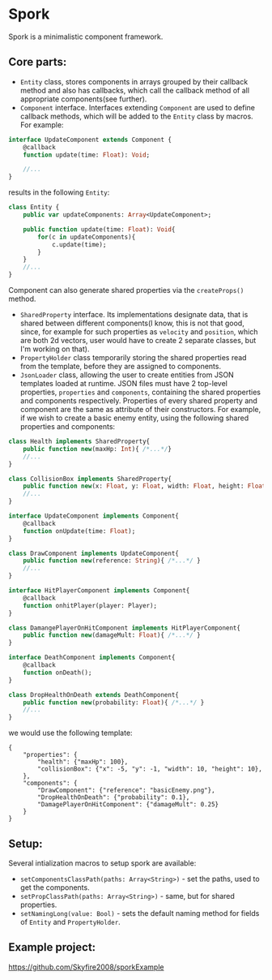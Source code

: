 # Spork
Spork is a minimalistic component framework.

## Core parts:
* `Entity` class, stores components in arrays grouped by their callback method and also has callbacks, which call the callback method of all appropriate components(see further).
* `Component` interface. Interfaces extending `Component` are used to define callback methods, which will be added to the `Entity` class by macros. For example:
```haxe
interface UpdateComponent extends Component {
	@callback
	function update(time: Float): Void;

	//...
}
```
results in the following `Entity`:
```haxe
class Entity {
	public var updateComponents: Array<UpdateComponent>;

	public function update(time: Float): Void{
		for(c in updateComponents){
			c.update(time);
		}
	}
	//...
}
```
Component can also generate shared properties via the `createProps()` method.
* `SharedProperty` interface. Its implementations designate data, that is shared between different components(I know, this is not that good, since, for example for such properties as `velocity` and `position`, which are both 2d vectors, user would have to create 2 separate classes, but I'm working on that).
* `PropertyHolder` class temporarily storing the shared properties read from the template, before they are assigned to components.
* `JsonLoader` class, allowing the user to create entities from JSON templates loaded at runtime. JSON files must have 2 top-level properties, `properties` and `components`, containing the shared properties and components respectively. Properties of every shared property and component are the same as attribute of their constructors. For example, if we wish to create a basic enemy entity, using the following shared properties and components:
```haxe
class Health implements SharedProperty{
	public function new(maxHp: Int){ /*...*/}
	//...
}

class CollisionBox implements SharedProperty{
	public function new(x: Float, y: Float, width: Float, height: Float){ /*...*/ }
	//...
}

interface UpdateComponent implements Component{
	@callback
	function onUpdate(time: Float);
}

class DrawComponent implements UpdateComponent{
	public function new(reference: String){ /*...*/ }
	//...
} 

interface HitPlayerComponent implements Component{
	@callback
	function onhitPlayer(player: Player);
}

class DamangePlayerOnHitComponent implements HitPlayerComponent{
	public function new(damageMult: Float){ /*...*/ }
}

interface DeathComponent implements Component{
	@callback
	function onDeath();
}

class DropHealthOnDeath extends DeathComponent{
	public function new(probability: Float){ /*...*/ }
	//...
}
```
we would use the following template:
```jsonc
{
	"properties": {
		"health": {"maxHp": 100},
		"collisionBox": {"x": -5, "y": -1, "width": 10, "height": 10},
	},
	"components": {
		"DrawComponent": {"reference": "basicEnemy.png"},
		"DropHealthOnDeath": {"probability": 0.1},
		"DamagePlayerOnHitComponent": {"damageMult": 0.25}
	}
}
```

## Setup:
Several intialization macros to setup spork are available:
* `setComponentsClassPath(paths: Array<String>)` - set the paths, used to get the components.
* `setPropClassPath(paths: Array<String>)` - same, but for shared properties.
* `setNamingLong(value: Bool)` - sets the default naming method for fields of `Entity` and `PropertyHolder`.

## Example project:
https://github.com/Skyfire2008/sporkExample